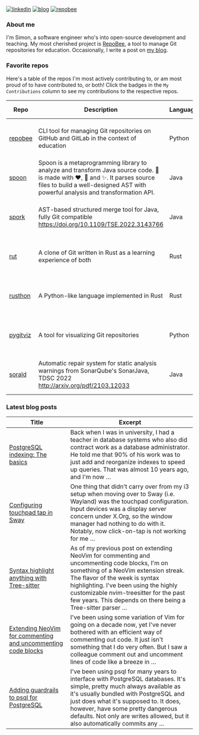 
[![linkedin](https://img.shields.io/badge/-linkedin-blue?style=for-the-badge)](https://www.linkedin.com/in/simon-lars%C3%A9n-b665b3102/)
[![blog](https://img.shields.io/badge/-blog-lightgrey?style=for-the-badge)](https://slar.se)
[![repobee](https://img.shields.io/badge/-repobee-blue?style=for-the-badge)](https://repobee.org)

### About me
I'm Simon, a software engineer who's into open-source development and teaching.
My most cherished project is [RepoBee](https://repobee.org), a tool to manage
Git repositories for education. Occasionally, I write a post on [my
blog](https://slar.se).

### Favorite repos
Here's a table of the repos I'm most actively contributing to, or am most proud
of to have contributed to, or both! Click the badges in the `My Contributions`
column to see my contributions to the respective repos.

| Repo                                           | Description                                                                                                                                                                                                                            | Language   | Stars                                                                                                             | My Contributions                                                                                                                                                                                                                                                                                    |
|------------------------------------------------|----------------------------------------------------------------------------------------------------------------------------------------------------------------------------------------------------------------------------------------|------------|-------------------------------------------------------------------------------------------------------------------|-----------------------------------------------------------------------------------------------------------------------------------------------------------------------------------------------------------------------------------------------------------------------------------------------------|
| [repobee](https://github.com/repobee/repobee)  | CLI tool for managing Git repositories on GitHub and GitLab in the context of education                                                                                                                                                | Python     | [![GitHub stars](https://img.shields.io/badge/%E2%AD%90-64-blue)](https://github.com/repobee/repobee/stargazers)  | [![My commits](https://img.shields.io/badge/%23commits-784-blue)](https://github.com/repobee/repobee/commits?author=slarse) [![My commits past 30 days](https://img.shields.io/badge/%23commits%20(30%20days)-0-blue)](https://github.com/repobee/repobee/commits?author=slarse&since=2024-03-11)   |
| [spoon](https://github.com/INRIA/spoon)        | Spoon is a metaprogramming library to analyze and transform Java source code. :spoon: is made with :heart:, :beers: and :sparkles:. It parses source files to build a well-designed AST with powerful analysis and transformation API. | Java       | [![GitHub stars](https://img.shields.io/badge/%E2%AD%90-1658-blue)](https://github.com/inria/spoon/stargazers)    | [![My commits](https://img.shields.io/badge/%23commits-106-blue)](https://github.com/inria/spoon/commits?author=slarse) [![My commits past 30 days](https://img.shields.io/badge/%23commits%20(30%20days)-0-blue)](https://github.com/inria/spoon/commits?author=slarse&since=2024-03-11)           |
| [spork](https://github.com/ASSERT-KTH/spork)   | AST-based structured merge tool for Java, fully Git compatible https://doi.org/10.1109/TSE.2022.3143766                                                                                                                                | Java       | [![GitHub stars](https://img.shields.io/badge/%E2%AD%90-46-blue)](https://github.com/KTH/spork/stargazers)        | [![My commits](https://img.shields.io/badge/%23commits-313-blue)](https://github.com/KTH/spork/commits?author=slarse) [![My commits past 30 days](https://img.shields.io/badge/%23commits%20(30%20days)-2-blue)](https://github.com/KTH/spork/commits?author=slarse&since=2024-03-11)               |
| [rut](https://github.com/slarse/rut)           | A clone of Git written in Rust as a learning experience of both                                                                                                                                                                        | Rust       | [![GitHub stars](https://img.shields.io/badge/%E2%AD%90-3-blue)](https://github.com/slarse/rut/stargazers)        | [![My commits](https://img.shields.io/badge/%23commits-169-blue)](https://github.com/slarse/rut/commits?author=slarse) [![My commits past 30 days](https://img.shields.io/badge/%23commits%20(30%20days)-0-blue)](https://github.com/slarse/rut/commits?author=slarse&since=2024-03-11)             |
| [rusthon](https://github.com/slarse/rusthon)   | A Python-like language implemented in Rust                                                                                                                                                                                             | Rust       | [![GitHub stars](https://img.shields.io/badge/%E2%AD%90-2-blue)](https://github.com/slarse/rusthon/stargazers)    | [![My commits](https://img.shields.io/badge/%23commits-30-blue)](https://github.com/slarse/rusthon/commits?author=slarse) [![My commits past 30 days](https://img.shields.io/badge/%23commits%20(30%20days)-0-blue)](https://github.com/slarse/rusthon/commits?author=slarse&since=2024-03-11)      |
| [pygitviz](https://github.com/slarse/pygitviz) | A tool for visualizing Git repositories                                                                                                                                                                                                | Python     | [![GitHub stars](https://img.shields.io/badge/%E2%AD%90-7-blue)](https://github.com/slarse/pygitviz/stargazers)   | [![My commits](https://img.shields.io/badge/%23commits-37-blue)](https://github.com/slarse/pygitviz/commits?author=slarse) [![My commits past 30 days](https://img.shields.io/badge/%23commits%20(30%20days)-0-blue)](https://github.com/slarse/pygitviz/commits?author=slarse&since=2024-03-11)    |
| [sorald](https://github.com/ASSERT-KTH/sorald) | Automatic repair system for static analysis warnings from SonarQube's SonarJava, TDSC 2022 http://arxiv.org/pdf/2103.12033                                                                                                             | Java       | [![GitHub stars](https://img.shields.io/badge/%E2%AD%90-86-blue)](https://github.com/SpoonLabs/sorald/stargazers) | [![My commits](https://img.shields.io/badge/%23commits-217-blue)](https://github.com/SpoonLabs/sorald/commits?author=slarse) [![My commits past 30 days](https://img.shields.io/badge/%23commits%20(30%20days)-0-blue)](https://github.com/SpoonLabs/sorald/commits?author=slarse&since=2024-03-11) |

### Latest blog posts
| Title                                                                                                                     | Excerpt                                                                                                                                                                                                                                                                                                                        |
|---------------------------------------------------------------------------------------------------------------------------|--------------------------------------------------------------------------------------------------------------------------------------------------------------------------------------------------------------------------------------------------------------------------------------------------------------------------------|
| [PostgreSQL indexing: The basics](https://slar.se/postgresql-indexing-basics.html)                                        | Back when I was in university, I had a teacher in database systems who also did contract work as a database administrator. He told me that 90% of his work was to just add and reorganize indexes to speed up queries. That was almost 10 years ago, and I'm now …                                                             |
| [Configuring touchpad tap in Sway](https://slar.se/configuring-touchpad-in-sway.html)                                     | One thing that didn't carry over from my i3 setup when moving over to Sway (i.e. Wayland) was the touchpad configuration. Input devices was a display server concern under X.Org, so the window manager had nothing to do with it. Notably, now click-on-tap is not working for me …                                           |
| [Syntax highlight anything with Tree-sitter](https://slar.se/syntax-highlight-anything-with-tree-sitter.html)             | As of my previous post on extending NeoVim for commenting and uncommenting code blocks, I'm on something of a NeoVim extension streak. The flavor of the week is syntax highlighting. I've been using the highly customizable nvim-treesitter for the past few years. This depends on there being a Tree-sitter parser …       |
| [Extending NeoVim for commenting and uncommenting code blocks](https://slar.se/comment-and-uncomment-code-in-neovim.html) | I've been using some variation of Vim for going on a decade now, yet I've never bothered with an efficient way of commenting out code. It just isn't something that I do very often. But I saw a colleague comment out and uncomment lines of code like a breeze in …                                                          |
| [Adding guardrails to psql for PostgreSQL](https://slar.se/psql-guardrails.html)                                          | I've been using psql for many years to interface with PostgreSQL databases. It's simple, pretty much always available as it's usually bundled with PostgreSQL and just does what it's supposed to. It does, however, have some pretty dangerous defaults. Not only are writes allowed, but it also automatically commits any … |